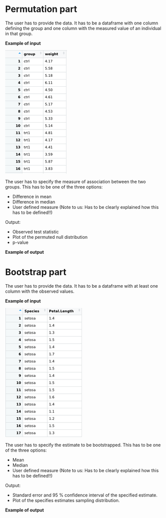 # Permutation part
The user has to provide the data. It has to be a dataframe with one column defining the group and one column with the measured value of an individual in that group. 

**Example of input**

![Example permutation](Examples/Permutation1.png)

The user has to specify the measure of association between the two groups. 
This has to be one of the three options:  
  - Difference in mean
  - Difference in median
  - User defined measure (Note to us: Has to be clearly explained how this has to be defined!!)
  
Output: 
  - Observed test statistic
  - Plot of the permuted null distribution
  - p-value
  
**Example of output**

# Bootstrap part
The user has to provide the data. It has to be a dataframe with at least one column with the observed values. 

**Example of input**

![Example bootstrap](Examples/bootstrap.png)

The user has to specify the estimate to be bootstrapped.
This has to be one of the three options: 
  - Mean
  - Median
  - User defined measure (Note to us: Has to be clearly explained how this has to be defined!!)
  
Output: 
  - Standard error and 95 % confidence interval of the specified estimate.
  - Plot of the specifies estimates sampling distribution. 
  
**Example of output**  
